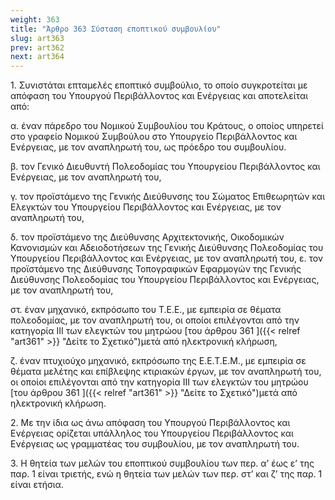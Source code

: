 ```yaml
---
weight: 363
title: "Άρθρο 363 Σύσταση εποπτικού συμβουλίου"
slug: art363
prev: art362
next: art364
---
```


1\. Συνιστάται επταμελές εποπτικό συμβούλιο, το οποίο συγκροτείται με απόφαση του Υπουργού Περιβάλλοντος και Ενέργειας και αποτελείται από:

α. έναν πάρεδρο του Νομικού Συμβουλίου του Κράτους, ο οποίος υπηρετεί στο γραφείο Νομικού Συμβούλου στο Υπουργείο Περιβάλλοντος και Ενέργειας, με τον αναπληρωτή του, ως πρόεδρο του συμβουλίου.

β. τον Γενικό Διευθυντή Πολεοδομίας του Υπουργείου Περιβάλλοντος και Ενέργειας, με τον αναπληρωτή του,

γ. τον προϊστάμενο της Γενικής Διεύθυνσης του Σώματος Επιθεωρητών και Ελεγκτών του Υπουργείου Περιβάλλοντος και Ενέργειας, με τον αναπληρωτή του,

δ. τον προϊστάμενο της Διεύθυνσης Αρχιτεκτονικής, Οικοδομικών Κανονισμών και Αδειοδοτήσεων της Γενικής Διεύθυνσης Πολεοδομίας του Υπουργείου Περιβάλλοντος και Ενέργειας, με τον αναπληρωτή του, ε. τον προϊστάμενο της Διεύθυνσης Τοπογραφικών Εφαρμογών της Γενικής Διεύθυνσης Πολεοδομίας του Υπουργείου Περιβάλλοντος και Ενέργειας, με τον αναπληρωτή του,

στ. έναν μηχανικό, εκπρόσωπο του Τ.Ε.Ε., με εμπειρία σε θέματα πολεοδομίας, με τον αναπληρωτή του, οι οποίοι επιλέγονται από την κατηγορία ΙΙΙ των ελεγκτών του μητρώου [του άρθρου 361 ]({{< relref "art361" >}} "Δείτε το Σχετικό")μετά από ηλεκτρονική κλήρωση,

ζ. έναν πτυχιούχο μηχανικό, εκπρόσωπο της Ε.Ε.Τ.Ε.Μ., με εμπειρία σε θέματα μελέτης και επίβλεψης κτιριακών έργων, με τον αναπληρωτή του, οι οποίοι επιλέγονται από την κατηγορία ΙΙΙ των ελεγκτών του μητρώου [του άρθρου 361 ]({{< relref "art361" >}} "Δείτε το Σχετικό")μετά από ηλεκτρονική κλήρωση.

2\. Με την ίδια ως άνω απόφαση του Υπουργού Περιβάλλοντος και Ενέργειας ορίζεται υπάλληλος του Υπουργείου Περιβάλλοντος και Ενέργειας ως γραμματέας του συμβουλίου, με τον αναπληρωτή του.

3\. Η θητεία των μελών του εποπτικού συμβουλίου των περ. α’ έως ε’ της παρ. 1 είναι τριετής, ενώ η θητεία των μελών των περ. στ’ και ζ’ της παρ. 1 είναι ετήσια.


